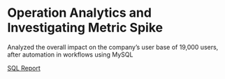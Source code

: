 # Operation Analytics and Investigating Metric Spike
Analyzed the overall impact on the company’s user base of 19,000 users, after automation in workflows using  MySQL 


[SQL Report](https://github.com/umesh-sugara/Operation-Analytics-and-Investigating-Metric-Spike/files/10367943/Umesh_Sugara_Task_3.pdf)

